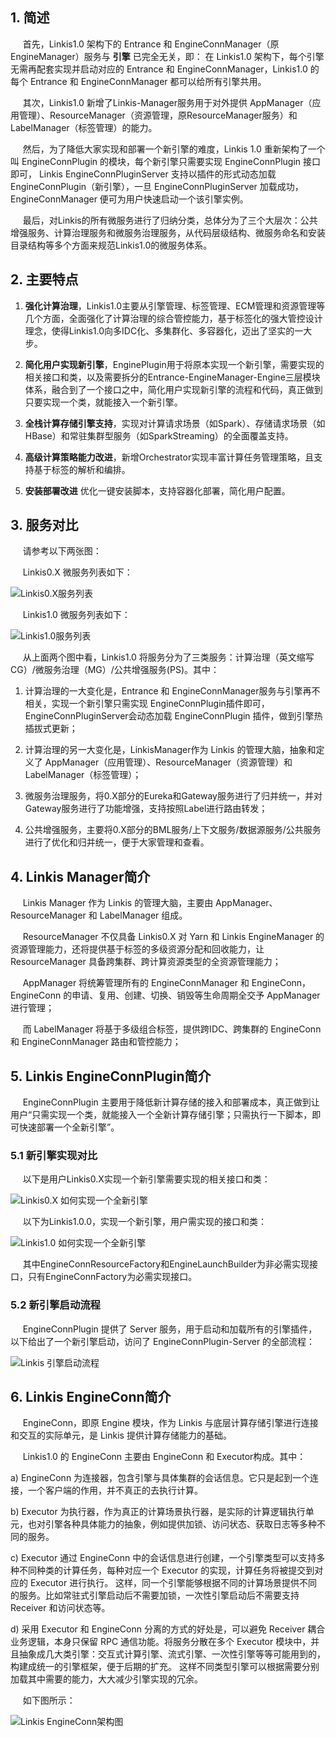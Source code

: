 ## 1. 简述

&nbsp;&nbsp;&nbsp;&nbsp;  首先，Linkis1.0 架构下的 Entrance 和 EngineConnManager（原EngineManager）服务与 **引擎** 已完全无关，即：
                             在 Linkis1.0 架构下，每个引擎无需再配套实现并启动对应的 Entrance 和 EngineConnManager，Linkis1.0 的每个 Entrance 和 EngineConnManager 都可以给所有引擎共用。
                          
&nbsp;&nbsp;&nbsp;&nbsp;  其次，Linkis1.0 新增了Linkis-Manager服务用于对外提供 AppManager（应用管理）、ResourceManager（资源管理，原ResourceManager服务）和 LabelManager（标签管理）的能力。

&nbsp;&nbsp;&nbsp;&nbsp;  然后，为了降低大家实现和部署一个新引擎的难度，Linkis 1.0 重新架构了一个叫 EngineConnPlugin 的模块，每个新引擎只需要实现 EngineConnPlugin 接口即可，
Linkis EngineConnPluginServer 支持以插件的形式动态加载 EngineConnPlugin（新引擎），一旦 EngineConnPluginServer 加载成功，EngineConnManager 便可为用户快速启动一个该引擎实例。
                          
&nbsp;&nbsp;&nbsp;&nbsp;  最后，对Linkis的所有微服务进行了归纳分类，总体分为了三个大层次：公共增强服务、计算治理服务和微服务治理服务，从代码层级结构、微服务命名和安装目录结构等多个方面来规范Linkis1.0的微服务体系。


##  2. 主要特点

1.  **强化计算治理**，Linkis1.0主要从引擎管理、标签管理、ECM管理和资源管理等几个方面，全面强化了计算治理的综合管控能力，基于标签化的强大管控设计理念，使得Linkis1.0向多IDC化、多集群化、多容器化，迈出了坚实的一大步。

2.  **简化用户实现新引擎**，EnginePlugin用于将原本实现一个新引擎，需要实现的相关接口和类，以及需要拆分的Entrance-EngineManager-Engine三层模块体系，融合到了一个接口之中，简化用户实现新引擎的流程和代码，真正做到只要实现一个类，就能接入一个新引擎。

3.  **全栈计算存储引擎支持**，实现对计算请求场景（如Spark）、存储请求场景（如HBase）和常驻集群型服务（如SparkStreaming）的全面覆盖支持。

4.  **高级计算策略能力改进**，新增Orchestrator实现丰富计算任务管理策略，且支持基于标签的解析和编排。

5.  **安装部署改进**  优化一键安装脚本，支持容器化部署，简化用户配置。

## 3. 服务对比

&nbsp;&nbsp;&nbsp;&nbsp;  请参考以下两张图：

&nbsp;&nbsp;&nbsp;&nbsp;  Linkis0.X 微服务列表如下：

![Linkis0.X服务列表](./../../en_US/Images/Architecture/Linkis0.X-services-list.png)

&nbsp;&nbsp;&nbsp;&nbsp;  Linkis1.0 微服务列表如下：

![Linkis1.0服务列表](./../../en_US/Images/Architecture/Linkis1.0-services-list.png)

&nbsp;&nbsp;&nbsp;&nbsp;  从上面两个图中看，Linkis1.0 将服务分为了三类服务：计算治理（英文缩写CG）/微服务治理（MG）/公共增强服务(PS)。其中：

1. 计算治理的一大变化是，Entrance 和 EngineConnManager服务与引擎再不相关，实现一个新引擎只需实现 EngineConnPlugin插件即可，EngineConnPluginServer会动态加载 EngineConnPlugin 插件，做到引擎热插拔式更新；

2. 计算治理的另一大变化是，LinkisManager作为 Linkis 的管理大脑，抽象和定义了 AppManager（应用管理）、ResourceManager（资源管理）和LabelManager（标签管理）；

3. 微服务治理服务，将0.X部分的Eureka和Gateway服务进行了归并统一，并对Gateway服务进行了功能增强，支持按照Label进行路由转发；

4. 公共增强服务，主要将0.X部分的BML服务/上下文服务/数据源服务/公共服务进行了优化和归并统一，便于大家管理和查看。

## 4. Linkis Manager简介

&nbsp;&nbsp;&nbsp;&nbsp;  Linkis Manager 作为 Linkis 的管理大脑，主要由 AppManager、ResourceManager 和 LabelManager 组成。

&nbsp;&nbsp;&nbsp;&nbsp;  ResourceManager 不仅具备 Linkis0.X 对 Yarn 和 Linkis EngineManager 的资源管理能力，还将提供基于标签的多级资源分配和回收能力，让 ResourceManager 具备跨集群、跨计算资源类型的全资源管理能力；

&nbsp;&nbsp;&nbsp;&nbsp;  AppManager 将统筹管理所有的 EngineConnManager 和 EngineConn，EngineConn 的申请、复用、创建、切换、销毁等生命周期全交予 AppManager进行管理；

&nbsp;&nbsp;&nbsp;&nbsp;  而 LabelManager 将基于多级组合标签，提供跨IDC、跨集群的 EngineConn 和 EngineConnManager 路由和管控能力；

## 5. Linkis EngineConnPlugin简介

&nbsp;&nbsp;&nbsp;&nbsp;  EngineConnPlugin 主要用于降低新计算存储的接入和部署成本，真正做到让用户“只需实现一个类，就能接入一个全新计算存储引擎；只需执行一下脚本，即可快速部署一个全新引擎”。

### 5.1 新引擎实现对比

&nbsp;&nbsp;&nbsp;&nbsp;  以下是用户Linkis0.X实现一个新引擎需要实现的相关接口和类：

![Linkis0.X 如何实现一个全新引擎](./../../en_US/Images/Architecture/Linkis0.X-NewEngine-architecture.png)

&nbsp;&nbsp;&nbsp;&nbsp;  以下为Linkis1.0.0，实现一个新引擎，用户需实现的接口和类：

![Linkis1.0 如何实现一个全新引擎](./../../en_US/Images/Architecture/Linkis1.0-NewEngine-architecture.png)

&nbsp;&nbsp;&nbsp;&nbsp;  其中EngineConnResourceFactory和EngineLaunchBuilder为非必需实现接口，只有EngineConnFactory为必需实现接口。

### 5.2 新引擎启动流程

&nbsp;&nbsp;&nbsp;&nbsp;  EngineConnPlugin 提供了 Server 服务，用于启动和加载所有的引擎插件，以下给出了一个新引擎启动，访问了 EngineConnPlugin-Server 的全部流程：

![Linkis 引擎启动流程](./../../en_US/Images/Architecture/Linkis1.0-newEngine-initialization.png)

## 6. Linkis EngineConn简介

&nbsp;&nbsp;&nbsp;&nbsp;  EngineConn，即原 Engine 模块，作为 Linkis 与底层计算存储引擎进行连接和交互的实际单元，是 Linkis 提供计算存储能力的基础。

&nbsp;&nbsp;&nbsp;&nbsp;  Linkis1.0 的 EngineConn 主要由 EngineConn 和 Executor构成。其中：

a)	EngineConn 为连接器，包含引擎与具体集群的会话信息。它只是起到一个连接，一个客户端的作用，并不真正的去执行计算。

b)	Executor 为执行器，作为真正的计算场景执行器，是实际的计算逻辑执行单元，也对引擎各种具体能力的抽象，例如提供加锁、访问状态、获取日志等多种不同的服务。

c)	Executor 通过 EngineConn 中的会话信息进行创建，一个引擎类型可以支持多种不同种类的计算任务，每种对应一个 Executor 的实现，计算任务将被提交到对应的 Executor 进行执行。
这样，同一个引擎能够根据不同的计算场景提供不同的服务。比如常驻式引擎启动后不需要加锁，一次性引擎启动后不需要支持 Receiver 和访问状态等。

d)	采用 Executor 和 EngineConn 分离的方式的好处是，可以避免 Receiver 耦合业务逻辑，本身只保留 RPC 通信功能。将服务分散在多个 Executor 模块中，并且抽象成几大类引擎：交互式计算引擎、流式引擎、一次性引擎等等可能用到的，构建成统一的引擎框架，便于后期的扩充。
这样不同类型引擎可以根据需要分别加载其中需要的能力，大大减少引擎实现的冗余。

&nbsp;&nbsp;&nbsp;&nbsp;  如下图所示：

![Linkis EngineConn架构图](./../../en_US/Images/Architecture/Linkis1.0-EngineConn-architecture.png)